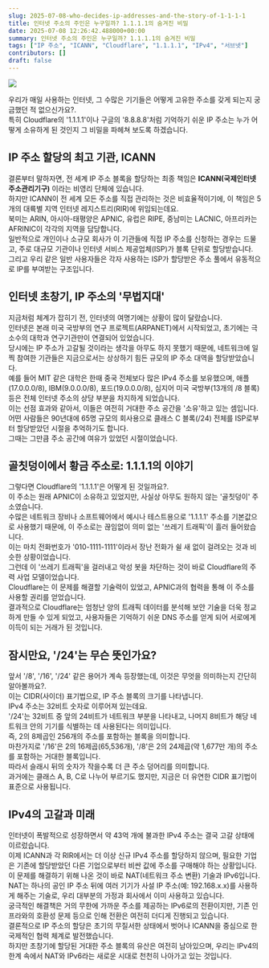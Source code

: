 ```yaml
---
slug: 2025-07-08-who-decides-ip-addresses-and-the-story-of-1-1-1-1
title: 인터넷 주소의 주인은 누구일까? 1.1.1.1의 숨겨진 비밀
date: 2025-07-08 12:26:42.488000+00:00
summary: 인터넷 주소의 주인은 누구일까? 1.1.1.1의 숨겨진 비밀
tags: ["IP 주소", "ICANN", "Cloudflare", "1.1.1.1", "IPv4", "서브넷"]
contributors: []
draft: false
---
```


![](https://blogger.googleusercontent.com/img/a/AVvXsEhpvES-zlu4ebS-agrZMlpfshhnPhMBaHSJ3piG3iZ0q6KtziFOFrVtQPuivzPtBS-U5K3DKfQ9ugor3sMb8EgzHEIYPidiz2jV_IVn84nieiG5GGRCQu2kY-zHjne7iSFFKtuwv_yM6HHoH-BBePmz-Fleo1CuX1hl13JvhAEY9nWdQAHV2b1bS--d414)

우리가 매일 사용하는 인터넷, 그 수많은 기기들은 어떻게 고유한 주소를 갖게 되는지 궁금했던 적 없으신가요?.<br />특히 Cloudflare의 '1.1.1.1'이나 구글의 '8.8.8.8'처럼 기억하기 쉬운 IP 주소는 누가 어떻게 소유하게 된 것인지 그 비밀을 파헤쳐 보도록 하겠습니다.<br />

## IP 주소 할당의 최고 기관, ICANN

결론부터 말하자면, 전 세계 IP 주소 블록을 할당하는 최종 책임은 **ICANN(국제인터넷주소관리기구)** 이라는 비영리 단체에 있습니다.<br />하지만 ICANN이 전 세계 모든 주소를 직접 관리하는 것은 비효율적이기에, 이 책임은 5개의 대륙별 지역 인터넷 레지스트리(RIR)에 위임되는데요.<br />북미는 ARIN, 아시아-태평양은 APNIC, 유럽은 RIPE, 중남미는 LACNIC, 아프리카는 AFRINIC이 각각의 지역을 담당합니다.<br />일반적으로 개인이나 소규모 회사가 이 기관들에 직접 IP 주소를 신청하는 경우는 드물고, 주로 대규모 기관이나 인터넷 서비스 제공업체(ISP)가 블록 단위로 할당받습니다.<br />그리고 우리 같은 일반 사용자들은 각자 사용하는 ISP가 할당받은 주소 풀에서 유동적으로 IP를 부여받는 구조입니다.<br />

## 인터넷 초창기, IP 주소의 '무법지대'

지금처럼 체계가 잡히기 전, 인터넷의 여명기에는 상황이 많이 달랐습니다.<br />인터넷은 본래 미국 국방부의 연구 프로젝트(ARPANET)에서 시작되었고, 초기에는 극소수의 대학과 연구기관만이 연결되어 있었습니다.<br />당시에는 IP 주소가 고갈될 것이라는 생각을 아무도 하지 못했기 때문에, 네트워크에 일찍 참여한 기관들은 지금으로서는 상상하기 힘든 규모의 IP 주소 대역을 할당받았습니다.<br />예를 들어 MIT 같은 대학은 한때 중국 전체보다 많은 IPv4 주소를 보유했으며, 애플(17.0.0.0/8), IBM(9.0.0.0/8), 포드(19.0.0.0/8), 심지어 미국 국방부(13개의 /8 블록) 등은 전체 인터넷 주소의 상당 부분을 차지하게 되었습니다.<br />이는 선점 효과와 같아서, 이들은 여전히 거대한 주소 공간을 '소유'하고 있는 셈입니다.<br />어떤 사람들은 90년대에 65명 규모의 회사용으로 클래스 C 블록(/24) 전체를 ISP로부터 할당받았던 시절을 추억하기도 합니다.<br />그때는 그만큼 주소 공간에 여유가 있었던 시절이었습니다.<br />

## 골칫덩이에서 황금 주소로: 1.1.1.1의 이야기

그렇다면 Cloudflare의 '1.1.1.1'은 어떻게 된 것일까요?.<br />이 주소는 원래 APNIC이 소유하고 있었지만, 사실상 아무도 원하지 않는 '골칫덩이' 주소였습니다.<br />수많은 네트워크 장비나 소프트웨어에서 예시나 테스트용으로 '1.1.1.1' 주소를 기본값으로 사용했기 때문에, 이 주소로는 끊임없이 의미 없는 '쓰레기 트래픽'이 흘러 들어왔습니다.<br />이는 마치 전화번호가 '010-1111-1111'이라서 장난 전화가 쉴 새 없이 걸려오는 것과 비슷한 상황이었습니다.<br />그런데 이 '쓰레기 트래픽'을 걸러내고 악성 봇을 차단하는 것이 바로 Cloudflare의 주력 사업 모델이었습니다.<br />Cloudflare는 이 문제를 해결할 기술력이 있었고, APNIC과의 협력을 통해 이 주소를 사용할 권리를 얻었습니다.<br />결과적으로 Cloudflare는 엄청난 양의 트래픽 데이터를 분석해 보안 기술을 더욱 정교하게 만들 수 있게 되었고, 사용자들은 기억하기 쉬운 DNS 주소를 얻게 되어 서로에게 이득이 되는 거래가 된 것입니다.<br />

## 잠시만요, '/24'는 무슨 뜻인가요?

앞서 '/8', '/16', '/24' 같은 용어가 계속 등장했는데, 이것은 무엇을 의미하는지 간단히 알아볼까요?.<br />이는 CIDR(사이더) 표기법으로, IP 주소 블록의 크기를 나타냅니다.<br />IPv4 주소는 32비트 숫자로 이루어져 있는데요.<br />'/24'는 32비트 중 앞의 24비트가 네트워크 부분을 나타내고, 나머지 8비트가 해당 네트워크 안의 기기를 식별하는 데 사용된다는 의미입니다.<br />즉, 2의 8제곱인 256개의 주소를 포함하는 블록을 의미합니다.<br />마찬가지로 '/16'은 2의 16제곱(65,536개), '/8'은 2의 24제곱(약 1,677만 개)의 주소를 포함하는 거대한 블록입니다.<br />따라서 슬래시 뒤의 숫자가 작을수록 더 큰 주소 덩어리를 의미합니다.<br />과거에는 클래스 A, B, C로 나누어 부르기도 했지만, 지금은 더 유연한 CIDR 표기법이 표준으로 사용됩니다.<br />

## IPv4의 고갈과 미래

인터넷이 폭발적으로 성장하면서 약 43억 개에 불과한 IPv4 주소는 결국 고갈 상태에 이르렀습니다.<br />이제 ICANN과 각 RIR에서는 더 이상 신규 IPv4 주소를 할당하지 않으며, 필요한 기업은 기존에 할당받았던 다른 기업으로부터 비싼 값에 주소를 구매해야 하는 상황입니다.<br />이 문제를 해결하기 위해 나온 것이 바로 NAT(네트워크 주소 변환) 기술과 IPv6입니다.<br />NAT는 하나의 공인 IP 주소 뒤에 여러 기기가 사설 IP 주소(예: 192.168.x.x)를 사용하게 해주는 기술로, 우리 대부분의 가정과 회사에서 이미 사용하고 있습니다.<br />궁극적인 해결책은 거의 무한에 가까운 주소를 제공하는 IPv6로의 전환이지만, 기존 인프라와의 호환성 문제 등으로 인해 전환은 여전히 더디게 진행되고 있습니다.<br />결론적으로 IP 주소의 할당은 초기의 무질서한 상태에서 벗어나 ICANN을 중심으로 한 국제적인 협력 체계로 발전했습니다.<br />하지만 초창기에 할당된 거대한 주소 블록의 유산은 여전히 남아있으며, 우리는 IPv4의 한계 속에서 NAT와 IPv6라는 새로운 시대로 천천히 나아가고 있는 것입니다.<br />
